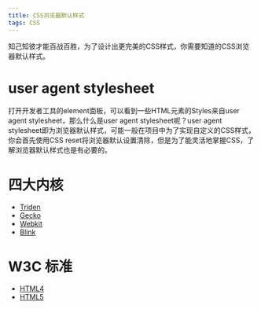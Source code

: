 ```yaml
---
title: CSS浏览器默认样式
tags: CSS
---
```


知己知彼才能百战百胜，为了设计出更完美的CSS样式，你需要知道的CSS浏览器默认样式。

<!--more-->

# user agent stylesheet

打开开发者工具的element面板，可以看到一些HTML元素的Styles来自user agent stylesheet，那么什么是user agent stylesheet呢？user agent stylesheet即为浏览器默认样式，可能一般在项目中为了实现自定义的CSS样式，你会首先使用CSS reset将浏览器默认设置清除，但是为了能灵活地掌握CSS，了解浏览器默认样式也是有必要的。

# 四大内核

- [Triden](http://www.iecss.com/)
- [Gecko](resource://gre-resources/)
- [Webkit](http://trac.webkit.org/browser/trunk/Source/WebCore/css/html.css)
- [Blink](https://chromium.googlesource.com/chromium/blink/+/master/Source/core/css/html.css)

# W3C 标准

- [HTML4](https://www.w3.org/TR/CSS2/sample.html)
- [HTML5](https://www.w3.org/TR/html5/rendering.html)